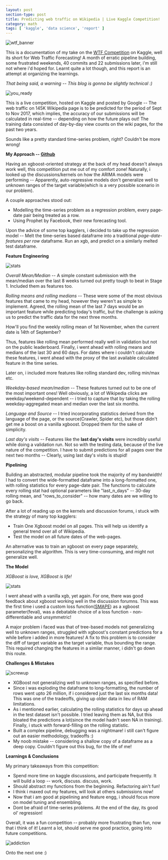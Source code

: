 ```yaml
---
layout: post
section-type: post
title: Predicting web traffic on Wikipedia | Live Kaggle Competition!
category: math
tags: [ 'kaggle', 'data science', 'report' ]
---
```


![wtf_banner]({{site.baseurl}}/images/wtf_blog/header.png)

This is a documentation of my take on the [WTF Competition](https://www.kaggle.com/c/web-traffic-time-series-forecasting/) on Kaggle, well its short for Web Traffic Forecasting! A month of erratic pipeline building, some frustrated weekends, 40 commits and 22 submissions later, i'm still not where i'd hoped for. Learnt quite a lot though, and this report is an attempt at organizing the learnings. 

*That being said, a warning -- This blog is gonna be slightly technical :)*

![you_ready]({{site.baseurl}}/images/quora/you_ready.gif)

This is a live competition, hosted on Kaggle and posted by Google -- The web traffic on 145K Wikipedia page is to be predicted for the period of Sept to Nov 2017, which implies, the accuracy of our submissions will be calculated in real-time -- depending on how the future plays out! The training data consisted of day-by-day view counts on the wiki pages, for the past two years. 

Sounds like a pretty standard time-series problem, right? Couldn't be more wrong!

**My Approach -- [Github](https://github.com/shubh24/web_traffic_prediction)**

Having an xgboost-oriented strategy at the back of my head doesn't always work well, this competition put me out of my comfort zone! Naturally, i looked up the discussions/kernels on how the ARIMA models were performing -- Apparently, auto-regressive models don't generalize well to unknown ranges of the target variable(which is a very possible scenario in our problem). 

A couple approaches stood out:
 - Modelling the time-series problem as a regression problem, every page-date pair being treated as a row.
 - Using Prophet by Facebook, their new forecasting tool.

Upon the advice of some top kagglers, i decided to take up the regression model -- Melt the time-series based dataframe into 
a traditional *page-date-features per row* dataframe. Run an xgb, and predict on a similarly melted test dataframe.

**Feature Engineering**

![stats]({{site.baseurl}}/images/wtf_blog/stats.gif)

*Overall Mean/Median* -- A simple constant submission with the mean/median over the last 8 weeks turned out pretty tough to beat in Stage 1. Included them as features too. 

*Rolling means and rolling medians* -- These were some of the most obvious features that came to my head, however they weren't as simple to implement. Agreed, the rolling mean of the last 7 days would be an important feature while predicting today's traffic, but the challenge is asking us to predict the traffic data for the next three months. 

How'll you find the weekly rolling mean of 1st November, when the current date is 14th of September?

Thus, features like rolling mean performed really well in validation but not on the public leaderboard. Finally, i went ahead with rolling means and medians of the last 30 and 60 days. For dates where i couldn't calculate these features, i went ahead with the proxy of the last available calculated feature in the time series.

Later on, i included more features like rolling standard dev, rolling min/max etc.

*Weekday-based mean/median* -- These features turned out to be one of the most important ones! Well obviously, a lot of Wikipedia clicks are weekday/weekend-dependent -- i tried to capture that by taking the rolling weekday-aggregated mean and median over the last six months. 

*Language and Source* -- I tried incorporating statistics derived from the language of the page, or the source(Crawler, Spider etc), but those didn't get me a boost on a vanilla xgboost. Dropped them for the sake of simplicity. 

*Last day's visits* -- Features like the **last day's visits** were incredibly useful while doing a validation run. Not so with the testing data, because of the live nature of the competition. I have to submit predictions for all pages over the next two months -- Clearly, using last day's visits is stupid!

**Pipelining**

Building an abstracted, modular pipeline took the majority of my bandwidth! I had to convert the wide-formatted dataframe into a long-formatted one, with rolling statistics for every page-date pair. The functions to calculate every rolling stat had optional parameters like "last_n_days" -- 30-day rolling mean, and "rows_to_consider" -- how many dates are we willing to go back. 

After a lot of reading up on the kernels and discussion forums, i stuck with the strategy of many top kagglers: 
 
 - Train One Xgboost model on all pages. This will help us identify a general trend over all of Wikipedia. 
 - Test the model on all future dates of the web-pages.

An alternative was to train an xgboost on every page separately, personalizing the algorithm. This is very time-consuming, and might not generalize well. 

**The Model**

*XGBoost is love, XGBoost is life!*

![stats]({{site.baseurl}}/images/wtf_blog/high_five.gif)

I went ahead with a vanilla xgb, yet again. For one, there was good feedback about xgboost working well in the discussion forumns. This was the first time i used a custom loss function([SMAPE](https://en.wikipedia.org/wiki/Symmetric_mean_absolute_percentage_error)) as a xgboost parameter(feval), was a debatable choice of a loss function - non-differentiable and unsymmetric!

A major problem i faced was that of tree-based models not generalizing well to unknown ranges, struggled with xgboost's  constant predictions for a while before i added in more features! A fix to this problem is to consider the diff of target variable as the target variable, thus bounding the range. This required changing the features in a similar manner, i didn't go down this route.

**Challenges & Mistakes**

![screwup]({{site.baseurl}}/images/quora/screwup.gif)

 - XGBoost not generalizing well to unknown ranges, as specified before.
 - Since i was exploding the dataframe to long-formatting, the number of rows went upto 26 million, if i considered just the last six months data! This was one of the tradeoffs, giving up older data in lieu of RAM limitations.
 - As i mentioned earlier, calculating the rolling statistics for days up ahead in the test dataset isn't possible. I tried leaving them as NA, but this bloated the predictions a lot(since the model hadn't seen NA in training). Finally, i stuck with forward-filling on the rolling statistic. 
 - Built a complex pipeline, debugging was a nightmare! i still can't figure out an easier methodology, tradeoffs :)
 - My noob mistake -- considering a shallow copy of a dataframe as a deep copy. Couldn't figure out this bug, for the life of me! 

**Learnings & Conclusions**

My primary takeaways from this competition: 

 - Spend more time on kaggle discussions, and participate frequently. It will build a loop --  work, discuss. discuss, work.
 - Should abstract my functions from the beginning. Refactoring ain't fun!
 - I think i maxed out my features, will look at others submissions now!
 - Now that i am good at pipelining and feature engg, i should focus more on model tuning and ensembling.
 - Dont be afraid of time-series problems. At the end of the day, its good ol' regression!

Overall, it was a fun competition -- probably more frustrating than fun, now that i think of it! Learnt a lot, should serve me good practice, going into future competitions. 

![addiction]({{site.baseurl}}/images/quora/addiction.gif)

Onto the next one :)
